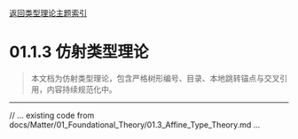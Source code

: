 [返回类型理论主题索引](./README.md)

# 01.1.3 仿射类型理论

> 本文档为仿射类型理论，包含严格树形编号、目录、本地跳转锚点与交叉引用，内容持续规范化中。

---

// ... existing code from docs/Matter/01_Foundational_Theory/01.3_Affine_Type_Theory.md ...
